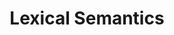 ---
title: "Lexical Semantics"

categories: ['']

tags: ['Lexical', 'Semantics']

arwords: 'الدلالات المعجمية'

arexps: []

enwords: ['Lexical Semantics']

enexps: []

arlexicons: 'د'

enlexicons: 'L'

authors: ['Ruqayya Roshdy']

translators: ['']

citations: 'مقدمة في حوسبة اللغة العربية'

sources: 'مركز الملك عبدالله بن عبدالعزيز الدولي لخدمة اللغة العربية'

slug: ""
---